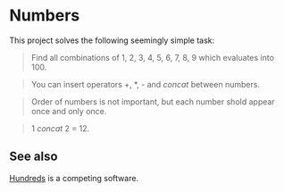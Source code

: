 Numbers
=======

This project solves the following seemingly simple task:

> Find all combinations of 1, 2, 3, 4, 5, 6, 7, 8, 9 which evaluates into 100.

> You can insert operators +, *, - and _concat_ between numbers.

> Order of numbers is not important, but each number shold appear once and only
> once.

> 1 _concat_ 2 = 12.

See also
--------

[Hundreds][hundreds] is a competing software.

[hundreds]: https://github.com/Atomosk/Hundreds
